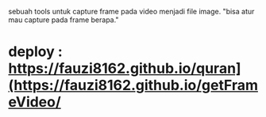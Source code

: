 sebuah tools untuk capture frame pada video menjadi file image.
"bisa atur mau capture pada frame berapa."

# deploy : https://fauzi8162.github.io/quran](https://fauzi8162.github.io/getFrameVideo/
